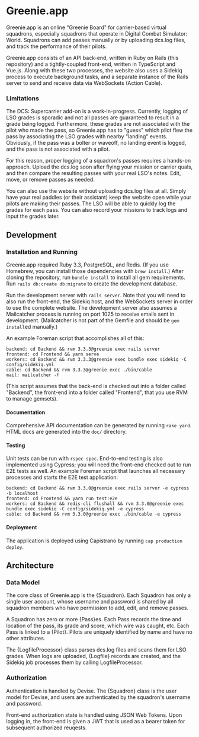 # Greenie.app

Greenie.app is an online "Greenie Board" for carrier-based virtual squadrons,
especially squadrons that operate in Digital Combat Simulator: World. Squadrons
can add passes manually or by uploading dcs.log files, and track the performance
of their pilots.

Greenie.app consists of an API back-end, written in Ruby on Rails (this
repository) and a tightly-coupled front-end, written in TypeScript and Vue.js.
Along with these two processes, the website also uses a Sidekiq process to
execute background tasks, and a separate instance of the Rails server to send
and receive data via WebSockets (Action Cable).

### Limitations

The DCS: Supercarrier add-on is a work-in-progress. Currently, logging of LSO
grades is sporadic and not all passes are guaranteed to result in a grade being
logged. Furthermore, these grades are not associated with the pilot who made
the pass, so Greenie.app has to "guess" which pilot flew the pass by associating
the LSO grades with nearby "landing" events. Obviously, if the pass was a bolter
or waveoff, no landing event is logged, and the pass is not associated with a
pilot.

For this reason, proper logging of a squadron's passes requires a hands-on
approach. Upload the dcs.log soon after flying your mission or carrier quals,
and then compare the resulting passes with your real LSO's notes. Edit, move, or
remove passes as needed.

You can also use the website without uploading dcs.log files at all. Simply have
your real paddles (or their assistant) keep the website open while your pilots
are making their passes. The LSO will be able to quickly log the grades for each
pass. You can also record your missions to track logs and input the grades
later.

## Development

### Installation and Running

Greenie.app required Ruby 3.3, PostgreSQL, and Redis. (If you use Homebrew,
you can install those dependencies with `brew install`.) After cloning the
repository, run `bundle install` to install all gem requirements. Run
`rails db:create db:migrate` to create the development database.

Run the development server with `rails server`. Note that you will need to also
run the front-end, the Sidekiq host, and the WebSockets server in order to use
the complete website. The development server also assumes a Mailcatcher process
is running on port 1025 to receive emails sent in development. (Mailcatcher is
not part of the Gemfile and should be `gem install`ed manually.)

An example Foreman script that accomplishes all of this:

```
backend: cd Backend && rvm 3.3.3@greenie exec rails server
frontend: cd Frontend && yarn serve
workers: cd Backend && rvm 3.3.3@greenie exec bundle exec sidekiq -C config/sidekiq.yml
cable: cd Backend && rvm 3.3.3@greenie exec ./bin/cable
mail: mailcatcher -f
```

(This script assumes that the back-end is checked out into a folder called
"Backend", the front-end into a folder called "Frontend", that you use RVM to
manage gemsets).

#### Documentation

Comprehensive API documentation can be generated by running `rake yard`. HTML
docs are generated into the `doc/` directory.

#### Testing

Unit tests can be run with `rspec spec`. End-to-end testing is also implemented
using Cypress; you will need the front-end checked out to run E2E tests as well.
An example Foreman script that launches all necessary processes and starts the
E2E test application:

```
backend: cd Backend && rvm 3.3.0@greenie exec rails server -e cypress -b localhost
frontend: cd Frontend && yarn run test:e2e
workers: cd Backend && redis-cli flushall && rvm 3.3.0@greenie exec bundle exec sidekiq -C config/sidekiq.yml -e cypress
cable: cd Backend && rvm 3.3.0@greenie exec ./bin/cable -e cypress
```

#### Deployment

The application is deployed using Capistrano by running `cap production deploy`.

## Architecture

### Data Model

The core class of Greenie.app is the {Squadron}. Each Squadron has only a single
user account, whose username and password is shared by all squadron members who
have permission to add, edit, and remove passes.

A Squadron has zero or more {Pass}es. Each Pass records the time and location of
the pass, its grade and score, which wire was caught, etc. Each Pass is linked
to a {Pilot}. Pilots are uniquely identified by name and have no other
attributes.

The {LogfileProcessor} class parses dcs.log files and scans them for LSO grades.
When logs are uploaded, {Logfile} records are created, and the Sidekiq job
processes them by calling LogfileProcessor.

### Authorization

Authentication is handled by Devise. The {Squadron} class is the user model for
Devise, and users are authenticated by the squadron's username and password.

Front-end authorization state is handled using JSON Web Tokens. Upon logging in,
the front-end is given a JWT that is used as a bearer token for subsequent
authorized reuqests.
